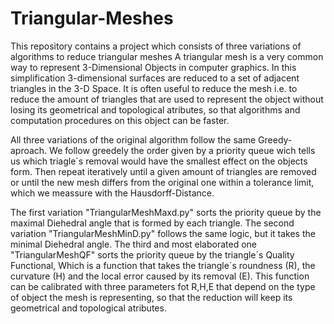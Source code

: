 # Triangular-Meshes
This repository contains a project which consists of three variations of algorithms to reduce triangular meshes
A triangular mesh is a very common way to represent 3-Dimensional Objects in computer graphics. In this simplification 3-dimensional surfaces are reduced to a set of adjacent triangles in the 3-D Space.
It is often useful to reduce the mesh i.e. to reduce the amount of triangles that are used to represent the object without losing its geometrical and topological atributes, so that algorithms and computation procedures on this object can be faster.

All three variations of the original algorithm follow the same Greedy-aproach. We follow greedely the order given by a priority queue wich tells us which triagle´s removal would have the smallest effect on the objects form. Then repeat iteratively until a given amount of triangles are removed or until the new mesh differs from the original one within a tolerance limit, which we meassure with the Hausdorff-Distance.

The first variation "TriangularMeshMaxd.py" sorts the priority queue by the maximal Diehedral angle that is formed by each triangle.
The second variation "TriangularMeshMinD.py" follows the same logic, but it takes the minimal Diehedral angle.
The third and most elaborated one "TriangularMeshQF" sorts the priority queue by the triangle´s Quality Functional, Which is a function that takes the triangle´s roundness (R), the curvature (H) and the local error caused by its removal (E). This function can be calibrated with three parameters fot R,H,E that depend on the type of object the mesh is representing, so that the reduction will keep its geometrical and topological atributes. 

